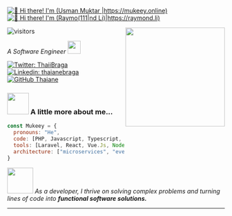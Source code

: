 [<img src="https://raw.githubusercontent.com/Raymo111/Raymo111/master/intro.gif" alt="👋 Hi there! I'm (Usman Muktar |https://mukeey.online)" title="👋 Hi there! I'm (Usman Muktar |https://mukeey.online)"/>](https://mukeey.online/)
[<img src="https://raw.githubusercontent.com/Raymo111/Raymo111/master/intro.gif" alt="👋 Hi there! I'm (Raymo(111|nd Li)|https://raymond.li)" title="👋 Hi there! I'm (Raymo(111|nd Li)|https://raymond.li)"/>](https://raymond.li/)


![visitors](https://vbr.wocr.tk/badge?page_id=Raymo111.Raymo111&color=00cf00)
<img align='right' src="https://camo.githubusercontent.com/cae12fddd9d6982901d82580bdf321d81fb299141098ca1c2d4891870827bf17/68747470733a2f2f6d69726f2e6d656469756d2e636f6d2f6d61782f313336302f302a37513379765349765f7430696f4a2d5a2e676966" width="230">
<p><em>A Software Engineer
  <img src="https://media.giphy.com/media/WUlplcMpOCEmTGBtBW/giphy.gif" width="30"> 
</em></p>

[![Twitter: ThaiiBraga](https://img.shields.io/twitter/follow/UsmanMukta55640?style=social)](https://twitter.com/UsmanMukta55640)
[![Linkedin: thaianebraga](https://img.shields.io/badge/-muktar-usman-353bb8141-blue?style=flat-square&logo=Linkedin&logoColor=white&link=https://www.linkedin.com/in/muktar-usman-353bb8141/)](https://www.linkedin.com/in/muktar-usman-353bb8141/)
[![GitHub Thaiane](https://img.shields.io/github/followers/mualiyu?label=follow&style=social)](https://github.com/mualiyu)


### <img src="https://media.giphy.com/media/VgCDAzcKvsR6OM0uWg/giphy.gif" width="50"> A little more about me...  

```javascript
const Mukeey = {
  pronouns: "He",
  code: [PHP, Javascript, Typescript, HTML, CSS, Ruby, Python, MicroPython, C#, C++],
  tools: [Laravel, React, Vue.Js, Node, Styled-Components, Arduino, Docker, Kubernetes, ESP-IDF],
  architecture: ["microservices", "event-driven", "design system pattern"],
}
```

<img src="https://cdn.dribbble.com/users/1025838/screenshots/6220885/devguy3.gif" width="60"> <em>As a developer, I thrive on solving complex problems and turning lines of code into <b>functional software solutions.</b></em>

---
